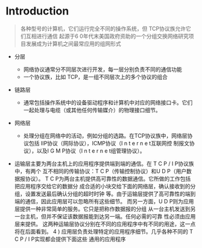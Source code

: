 # Introduction
 > 各种型号的计算机，它们运行完全不同的操作系统，但 TCP协议族允许它们互相进行通信
起源于6 0年代末美国政府资助的一个分组交换网络研究项目发展成为计算机之间最常应用的组网形式


* 分层
  * 网络协议通常分不同层次进行开发，每一层分别负责不同的通信功能
  * 一个协议族，比如 TCP，是一组不同层次上的多个协议的组合
* 链路层
  * 通常包括操作系统中的设备驱动程序和计算机中对应的网络接口卡。它们一起处理与电缆（或其他任何传输媒介）的物理接口细节。

* 网络层
  * 处理分组在网络中的活动，例如分组的选路。在TCP协议族中，网络层协议包括 IIP协议（网际协议），ICMP协议（I n t e r n e t互联网控
制报文协议），以及I G M P协议（I n t e r n e t组管理协议）。

* 运输层主要为两台主机上的应用程序提供端到端的通信。在 T C P / I P协议族中，有两个
互不相同的传输协议：T C P（传输控制协议）和U D P（用户数据报协议）。
T C P为两台主机提供高可靠性的数据通信。它所做的工作包括把应用程序交给它的数据分
成合适的小块交给下面的网络层，确认接收到的分组，设置发送最后确认分组的超时时钟
等。由于运输层提供了高可靠性的端到端的通信，因此应用层可以忽略所有这些细节。
而另一方面，U D P则为应用层提供一种非常简单的服务。它只是把称作数据报的分组
从一台主机发送到另一台主机，但并不保证该数据报能到达另一端。任何必需的可靠
性必须由应用层来提供。
这两种运输层协议分别在不同的应用程序中有不同的用途，这一点将在后面看到。
4 ) 应用层负责处理特定的应用程序细节。几乎各种不同的 T C P / I P实现都会提供下面这些
通用的应用程序
